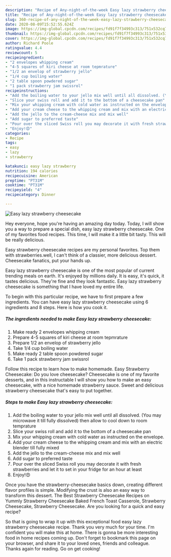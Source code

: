 ```yaml
---
description: "Recipe of Any-night-of-the-week Easy lazy strawberry cheesecake"
title: "Recipe of Any-night-of-the-week Easy lazy strawberry cheesecake"
slug: 360-recipe-of-any-night-of-the-week-easy-lazy-strawberry-cheesecake
date: 2020-08-09T15:52:55.624Z
image: https://img-global.cpcdn.com/recipes/fd91f7f34993c313/751x532cq70/easy-lazy-strawberry-cheesecake-recipe-main-photo.jpg
thumbnail: https://img-global.cpcdn.com/recipes/fd91f7f34993c313/751x532cq70/easy-lazy-strawberry-cheesecake-recipe-main-photo.jpg
cover: https://img-global.cpcdn.com/recipes/fd91f7f34993c313/751x532cq70/easy-lazy-strawberry-cheesecake-recipe-main-photo.jpg
author: Richard Poole
ratingvalue: 4.4
reviewcount: 5
recipeingredient:
- "2 envelopes whipping cream"
- "4-5 squares of kiri cheese at room tepmrature"
- "1/2 an envelop of strawberry jello"
- "1/4 cup boiling water"
- "2 table spoon powdered sugar"
- "1 pack strawberry jam swissrol"
recipeinstructions:
- "Add the boiling water to your jello mix well until all dissolved. (You may microwave it till fully dissolved) then allow to cool down to room temprature"
- "Slice your swiss roll and add it to the bottom of a cheesecake pan"
- "Mix your whipping cream with cold water as instructed on the envelope."
- "Add your cream cheese to the whipping cream and mix with an electric blender till fully mixed"
- "Add the jello to the cream-cheese mix and mix well"
- "Add sugar to preferred taste"
- "Pour over the sliced Swiss roll you may decorate it with fresh strawberries and let it to set in your fridge for an hour at least"
- "Enjoy!😍"
categories:
- Recipe
tags:
- easy
- lazy
- strawberry

katakunci: easy lazy strawberry 
nutrition: 194 calories
recipecuisine: American
preptime: "PT31M"
cooktime: "PT31M"
recipeyield: "4"
recipecategory: Dinner

---
```



![Easy lazy strawberry cheesecake](https://img-global.cpcdn.com/recipes/fd91f7f34993c313/751x532cq70/easy-lazy-strawberry-cheesecake-recipe-main-photo.jpg)

Hey everyone, hope you're having an amazing day today. Today, I will show you a way to prepare a special dish, easy lazy strawberry cheesecake. One of my favorites food recipes. This time, I will make it a little bit tasty. This will be really delicious.

Easy strawberry cheesecake recipes are my personal favorites. Top them with strawberries.well, I can&#39;t think of a classier, more delicious dessert. Cheesecake fanatics, put your hands up.

Easy lazy strawberry cheesecake is one of the most popular of current trending meals on earth. It's enjoyed by millions daily. It is easy, it's quick, it tastes delicious. They're fine and they look fantastic. Easy lazy strawberry cheesecake is something that I have loved my entire life.


To begin with this particular recipe, we have to first prepare a few ingredients. You can have easy lazy strawberry cheesecake using 6 ingredients and 8 steps. Here is how you cook it.

<!--inarticleads1-->

##### The ingredients needed to make Easy lazy strawberry cheesecake:

1. Make ready 2 envelopes whipping cream
1. Prepare 4-5 squares of kiri cheese at room tepmrature
1. Prepare 1/2 an envelop of strawberry jello
1. Take 1/4 cup boiling water
1. Make ready 2 table spoon powdered sugar
1. Take 1 pack strawberry jam swissrol


Follow this recipe to learn how to make homemade. Easy Strawberry Cheesecake: Do you love cheesecake? Cheesecake is one of my favorite desserts, and in this instructable I will show you how to make an easy cheesecake, with a nice homemade strawberry sauce. Sweet and delicious strawberry cheesecake that&#39;s easy to put together. 

<!--inarticleads2-->

##### Steps to make Easy lazy strawberry cheesecake:

1. Add the boiling water to your jello mix well until all dissolved. (You may microwave it till fully dissolved) then allow to cool down to room temprature
1. Slice your swiss roll and add it to the bottom of a cheesecake pan
1. Mix your whipping cream with cold water as instructed on the envelope.
1. Add your cream cheese to the whipping cream and mix with an electric blender till fully mixed
1. Add the jello to the cream-cheese mix and mix well
1. Add sugar to preferred taste
1. Pour over the sliced Swiss roll you may decorate it with fresh strawberries and let it to set in your fridge for an hour at least
1. Enjoy!😍


Once you have the strawberry-cheesecake basics down, creating different flavor profiles is simple. Modifying the crust is also an easy way to transform this dessert. The Best Strawberry Cheesecake Recipes on Yummly Strawberry Cheesecake Baked French Toast Casserole, Strawberry Cheesecake, Strawberry Cheesecake. Are you looking for a quick and easy recipe? 

So that is going to wrap it up with this exceptional food easy lazy strawberry cheesecake recipe. Thank you very much for your time. I'm confident you will make this at home. There is gonna be more interesting food in home recipes coming up. Don't forget to bookmark this page on your browser, and share it to your loved ones, friends and colleague. Thanks again for reading. Go on get cooking!
